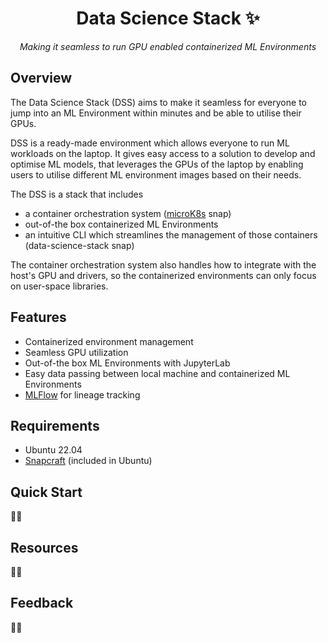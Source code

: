 <div align="center">

# Data Science Stack ✨

*Making it seamless to run GPU enabled containerized ML Environments*

</div>

## Overview

The Data Science Stack (DSS) aims to make it seamless for everyone to jump into an ML Environment within minutes and be able to utilise their GPUs.

DSS is a ready-made environment which allows everyone to run ML workloads on the laptop.
It gives easy access to a solution to develop and optimise ML models, that leverages the GPUs of the laptop by
enabling users to utilise different ML environment images based on their needs.

The DSS is a stack that includes 
- a container orchestration system ([microK8s](https://microk8s.io/) snap)
- out-of-the box containerized ML Environments
- an intuitive CLI which streamlines the management of those containers (data-science-stack snap)

The container orchestration system also handles how to integrate with the host's
GPU and drivers, so the containerized environments can only focus on user-space libraries.

## Features

- Containerized environment management
- Seamless GPU utilization
- Out-of-the box ML Environments with JupyterLab
- Easy data passing between local machine and containerized ML Environments
- [MLFlow](https://github.com/mlflow/mlflow) for lineage tracking

## Requirements

- Ubuntu 22.04
- [Snapcraft](https://snapcraft.io/) (included in Ubuntu)

## Quick Start

🚧🚧

## Resources

🚧🚧

## Feedback

🚧🚧
